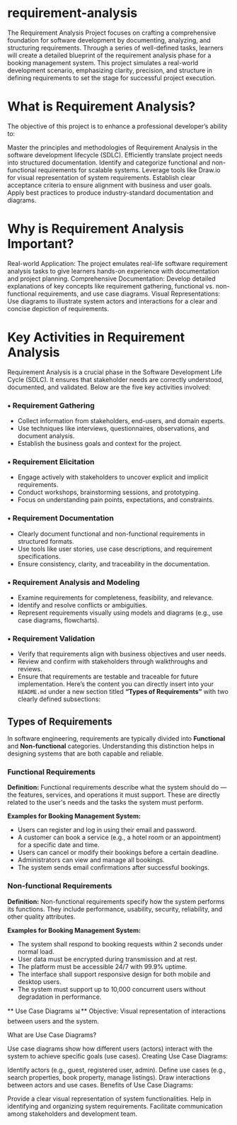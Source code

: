 # requirement-analysis
The Requirement Analysis Project focuses on crafting a comprehensive foundation for software development by documenting, analyzing, and structuring requirements. Through a series of well-defined tasks, learners will create a detailed blueprint of the requirement analysis phase for a booking management system. This project simulates a real-world development scenario, emphasizing clarity, precision, and structure in defining requirements to set the stage for successful project execution.

# What is Requirement Analysis? 
The objective of this project is to enhance a professional developer’s ability to:

Master the principles and methodologies of Requirement Analysis in the software development lifecycle (SDLC).
Efficiently translate project needs into structured documentation.
Identify and categorize functional and non-functional requirements for scalable systems.
Leverage tools like Draw.io for visual representation of system requirements.
Establish clear acceptance criteria to ensure alignment with business and user goals.
Apply best practices to produce industry-standard documentation and diagrams.

 # Why is Requirement Analysis Important?
Real-world Application: The project emulates real-life software requirement analysis tasks to give learners hands-on experience with documentation and project planning.
Comprehensive Documentation: Develop detailed explanations of key concepts like requirement gathering, functional vs. 
non-functional requirements, and use case diagrams.
Visual Representations: Use diagrams to illustrate system actors and interactions for a clear and concise depiction of requirements.

# Key Activities in Requirement Analysis

Requirement Analysis is a crucial phase in the Software Development Life Cycle (SDLC). It ensures that stakeholder needs are correctly understood, documented, and validated. Below are the five key activities involved:

### • Requirement Gathering

* Collect information from stakeholders, end-users, and domain experts.
* Use techniques like interviews, questionnaires, observations, and document analysis.
* Establish the business goals and context for the project.

### • Requirement Elicitation

* Engage actively with stakeholders to uncover explicit and implicit requirements.
* Conduct workshops, brainstorming sessions, and prototyping.
* Focus on understanding pain points, expectations, and constraints.

### • Requirement Documentation

* Clearly document functional and non-functional requirements in structured formats.
* Use tools like user stories, use case descriptions, and requirement specifications.
* Ensure consistency, clarity, and traceability in the documentation.

### • Requirement Analysis and Modeling

* Examine requirements for completeness, feasibility, and relevance.
* Identify and resolve conflicts or ambiguities.
* Represent requirements visually using models and diagrams (e.g., use case diagrams, flowcharts).

### • Requirement Validation

* Verify that requirements align with business objectives and user needs.
* Review and confirm with stakeholders through walkthroughs and reviews.
* Ensure that requirements are testable and traceable for future implementation.
 Here’s the content you can directly insert into your `README.md` under a new section titled **“Types of Requirements”** with two clearly defined subsections:


##  Types of Requirements

In software engineering, requirements are typically divided into **Functional** and **Non-functional** categories. Understanding this distinction helps in designing systems that are both capable and reliable.

###  Functional Requirements

**Definition:**
Functional requirements describe what the system should do — the features, services, and operations it must support. These are directly related to the user's needs and the tasks the system must perform.

**Examples for Booking Management System:**

* Users can register and log in using their email and password.
* A customer can book a service (e.g., a hotel room or an appointment) for a specific date and time.
* Users can cancel or modify their bookings before a certain deadline.
* Administrators can view and manage all bookings.
* The system sends email confirmations after successful bookings.

###  Non-functional Requirements

**Definition:**
Non-functional requirements specify how the system performs its functions. They include performance, usability, security, reliability, and other quality attributes.

**Examples for Booking Management System:**

* The system shall respond to booking requests within 2 seconds under normal load.
* User data must be encrypted during transmission and at rest.
* The platform must be accessible 24/7 with 99.9% uptime.
* The interface shall support responsive design for both mobile and desktop users.
* The system must support up to 10,000 concurrent users without degradation in performance.
  
** Use Case Diagrams 📊**
Objective: Visual representation of interactions between users and the system.

What are Use Case Diagrams?

Use case diagrams show how different users (actors) interact with the system to achieve specific goals (use cases).
Creating Use Case Diagrams:

Identify actors (e.g., guest, registered user, admin).
Define use cases (e.g., search properties, book property, manage listings).
Draw interactions between actors and use cases.
Benefits of Use Case Diagrams:

Provide a clear visual representation of system functionalities.
Help in identifying and organizing system requirements.
Facilitate communication among stakeholders and development team.
